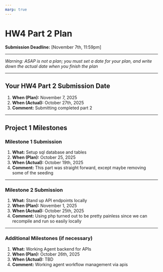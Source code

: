 ```yaml
---
marp: true
---
```


# HW4 Part 2 Plan

**Submission Deadline:** [November 7th, 11:59pm]

---

*Warning: ASAP is not a plan; you must set a date for your plan, and write down the actual date when you finish the plan*

---

## Your HW4 Part 2 Submission Date

1. **When (Plan):** November 7, 2025
2. **When (Actual):** October 27th, 2025
3. **Comment:** Submitting completed part 2

---

## Project 1 Milestones

### Milestone 1 Submission

1. **What:** Setup sql database and tables
2. **When (Plan):** October 25, 2025
3. **When (Actual):** October 19th, 2025  
4. **Comment:** This part was straight forward, except maybe removing some of the seeding

---

### Milestone 2 Submission

1. **What:**  Stand up API endpoints locally
2. **When (Plan):** November 1, 2025
3. **When (Actual):** October 25th, 2025  
4. **Comment:** Using php turned out to be pretty painless since we can recompile and run so easily locally

---

### Additional Milestones (if necessary)

1. **What:** Working Agent backend for APIs
2. **When (Plan):** October 26th, 2025
3. **When (Actual):** TBD  
4. **Comment:** Working agent workflow management via apis
